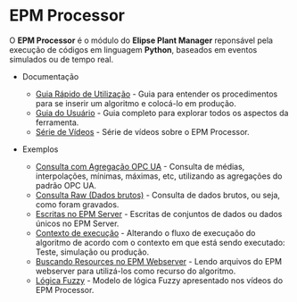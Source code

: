 # EPM Processor

O **EPM Processor** é o módulo do **Elipse Plant Manager** reponsável pela execução de códigos em linguagem **Python**, baseados em eventos simulados ou de tempo real. 

* Documentação

  * [Guia Rápido de Utilização](quickstart/README.md) - Guia para entender os procedimentos para se inserir um algoritmo e colocá-lo em produção.
  * [Guia do Usuário](guiadousuario/README.md) - Guia completo para explorar todos os aspectos da ferramenta.
  * [Série de Vídeos](https://youtu.be/A1BF0tg71l8) - Série de vídeos sobre o EPM Processor.

* Exemplos

  * [Consulta com Agregação OPC UA](exemplos/aggregation_query.py) - Consulta de médias, interpolações, mínimas, máximas, etc,  utilizando as agregações do padrão OPC UA.
  * [Consulta Raw (Dados brutos)](exemplos/raw_query.py) - Consulta de dados brutos, ou seja, como foram gravados. 
  * [Escritas no EPM Server](exemplos/write_methods.py) - Escritas de conjuntos de dados ou dados únicos no EPM Server.
  * [Contexto de execução](exemplos/scope_context.py) - Alterando o fluxo de execuçaõo do algoritmo de acordo com o contexto em que está sendo executado: Teste, simulação ou produção.
  * [Buscando Resources no EPM Webserver](exemplos/get_resources.py) - Lendo arquivos do EPM webserver para utilizá-los como recurso do algoritmo. 
  * [Lógica Fuzzy](exemplos/fuzzy_thermal_comfort_kpi.py) - Modelo de lógica Fuzzy apresentado nos vídeos do EPM Processor.



  
